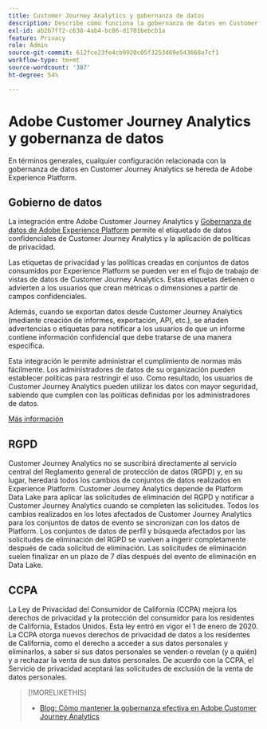```yaml
---
title: Customer Journey Analytics y gobernanza de datos
description: Describe cómo funciona la gobernanza de datos en Customer Journey Analytics.
exl-id: ab2b7ff2-c638-4ab4-bc86-d1701bebcb1a
feature: Privacy
role: Admin
source-git-commit: 612fce23fe4cb9920c05f3253d69e543668a7cf1
workflow-type: tm+mt
source-wordcount: '387'
ht-degree: 54%

---
```


# Adobe Customer Journey Analytics y gobernanza de datos

En términos generales, cualquier configuración relacionada con la gobernanza de datos en Customer Journey Analytics se hereda de Adobe Experience Platform.

## Gobierno de datos

La integración entre Adobe Customer Journey Analytics y [Gobernanza de datos de Adobe Experience Platform](https://experienceleague.adobe.com/docs/experience-platform/data-governance/home.html?lang=es) permite el etiquetado de datos confidenciales de Customer Journey Analytics y la aplicación de políticas de privacidad.

Las etiquetas de privacidad y las políticas creadas en conjuntos de datos consumidos por Experience Platform se pueden ver en el flujo de trabajo de vistas de datos de Customer Journey Analytics. Estas etiquetas detienen o advierten a los usuarios que crean métricas o dimensiones a partir de campos confidenciales.

Además, cuando se exportan datos desde Customer Journey Analytics (mediante creación de informes, exportación, API, etc.), se añaden advertencias o etiquetas para notificar a los usuarios de que un informe contiene información confidencial que debe tratarse de una manera específica.

Esta integración le permite administrar el cumplimiento de normas más fácilmente. Los administradores de datos de su organización pueden establecer políticas para restringir el uso. Como resultado, los usuarios de Customer Journey Analytics pueden utilizar los datos con mayor seguridad, sabiendo que cumplen con las políticas definidas por los administradores de datos.

[Más información](/help/data-views/data-governance.md)

## RGPD

Customer Journey Analytics no se suscribirá directamente al servicio central del Reglamento general de protección de datos (RGPD) y, en su lugar, heredará todos los cambios de conjuntos de datos realizados en Experience Platform. Customer Journey Analytics depende de Platform Data Lake para aplicar las solicitudes de eliminación del RGPD y notificar a Customer Journey Analytics cuando se completen las solicitudes. Todos los cambios realizados en los lotes afectados de Customer Journey Analytics para los conjuntos de datos de evento se sincronizan con los datos de Platform. Los conjuntos de datos de perfil y búsqueda afectados por las solicitudes de eliminación del RGPD se vuelven a ingerir completamente después de cada solicitud de eliminación. Las solicitudes de eliminación suelen finalizar en un plazo de 7 días después del evento de eliminación en Data Lake.

## CCPA

La Ley de Privacidad del Consumidor de California (CCPA) mejora los derechos de privacidad y la protección del consumidor para los residentes de California, Estados Unidos. Esta ley entró en vigor el 1 de enero de 2020.
La CCPA otorga nuevos derechos de privacidad de datos a los residentes de California, como el derecho a acceder a sus datos personales y eliminarlos, a saber si sus datos personales se venden o revelan (y a quién) y a rechazar la venta de sus datos personales.
De acuerdo con la CCPA, el Servicio de privacidad aceptará las solicitudes de exclusión de la venta de datos personales.

>[!MORELIKETHIS]
>
>* [Blog: Cómo mantener la gobernanza efectiva en Adobe Customer Journey Analytics](https://experienceleaguecommunities.adobe.com/t5/adobe-analytics-blogs/bg-p/adobe-analytics-blogs/page/4)
